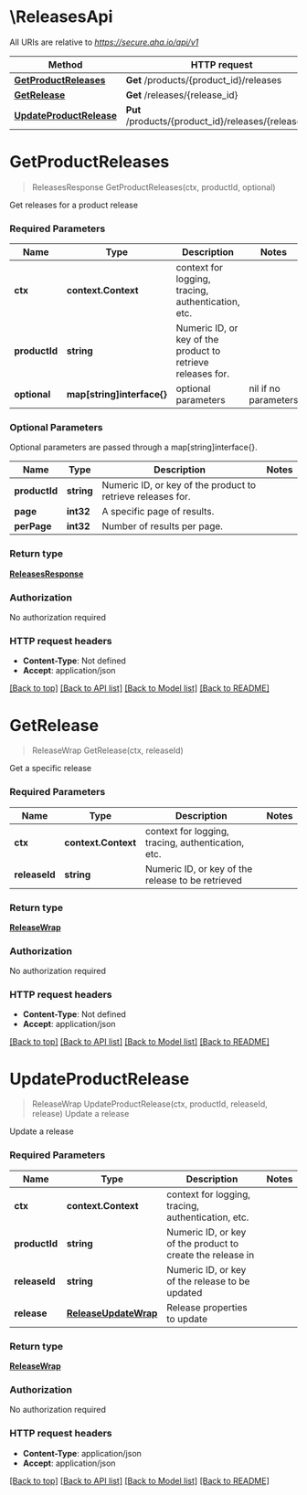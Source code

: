 # \ReleasesApi

All URIs are relative to *https://secure.aha.io/api/v1*

Method | HTTP request | Description
------------- | ------------- | -------------
[**GetProductReleases**](ReleasesApi.md#GetProductReleases) | **Get** /products/{product_id}/releases | 
[**GetRelease**](ReleasesApi.md#GetRelease) | **Get** /releases/{release_id} | 
[**UpdateProductRelease**](ReleasesApi.md#UpdateProductRelease) | **Put** /products/{product_id}/releases/{release_id} | Update a release


# **GetProductReleases**
> ReleasesResponse GetProductReleases(ctx, productId, optional)


Get releases for a product release

### Required Parameters

Name | Type | Description  | Notes
------------- | ------------- | ------------- | -------------
 **ctx** | **context.Context** | context for logging, tracing, authentication, etc.
  **productId** | **string**| Numeric ID, or key of the product to retrieve releases for. | 
 **optional** | **map[string]interface{}** | optional parameters | nil if no parameters

### Optional Parameters
Optional parameters are passed through a map[string]interface{}.

Name | Type | Description  | Notes
------------- | ------------- | ------------- | -------------
 **productId** | **string**| Numeric ID, or key of the product to retrieve releases for. | 
 **page** | **int32**| A specific page of results. | 
 **perPage** | **int32**| Number of results per page. | 

### Return type

[**ReleasesResponse**](ReleasesResponse.md)

### Authorization

No authorization required

### HTTP request headers

 - **Content-Type**: Not defined
 - **Accept**: application/json

[[Back to top]](#) [[Back to API list]](../README.md#documentation-for-api-endpoints) [[Back to Model list]](../README.md#documentation-for-models) [[Back to README]](../README.md)

# **GetRelease**
> ReleaseWrap GetRelease(ctx, releaseId)


Get a specific release

### Required Parameters

Name | Type | Description  | Notes
------------- | ------------- | ------------- | -------------
 **ctx** | **context.Context** | context for logging, tracing, authentication, etc.
  **releaseId** | **string**| Numeric ID, or key of the release to be retrieved | 

### Return type

[**ReleaseWrap**](ReleaseWrap.md)

### Authorization

No authorization required

### HTTP request headers

 - **Content-Type**: Not defined
 - **Accept**: application/json

[[Back to top]](#) [[Back to API list]](../README.md#documentation-for-api-endpoints) [[Back to Model list]](../README.md#documentation-for-models) [[Back to README]](../README.md)

# **UpdateProductRelease**
> ReleaseWrap UpdateProductRelease(ctx, productId, releaseId, release)
Update a release

Update a release

### Required Parameters

Name | Type | Description  | Notes
------------- | ------------- | ------------- | -------------
 **ctx** | **context.Context** | context for logging, tracing, authentication, etc.
  **productId** | **string**| Numeric ID, or key of the product to create the release in | 
  **releaseId** | **string**| Numeric ID, or key of the release to be updated | 
  **release** | [**ReleaseUpdateWrap**](ReleaseUpdateWrap.md)| Release properties to update | 

### Return type

[**ReleaseWrap**](ReleaseWrap.md)

### Authorization

No authorization required

### HTTP request headers

 - **Content-Type**: application/json
 - **Accept**: application/json

[[Back to top]](#) [[Back to API list]](../README.md#documentation-for-api-endpoints) [[Back to Model list]](../README.md#documentation-for-models) [[Back to README]](../README.md)

